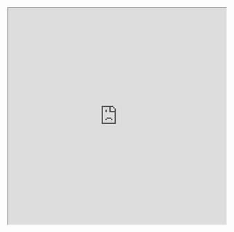 <iframe src="https://pavly-gerges.github.io/pavly-gerges/index.md" width="100%" height="500"></iframe>
